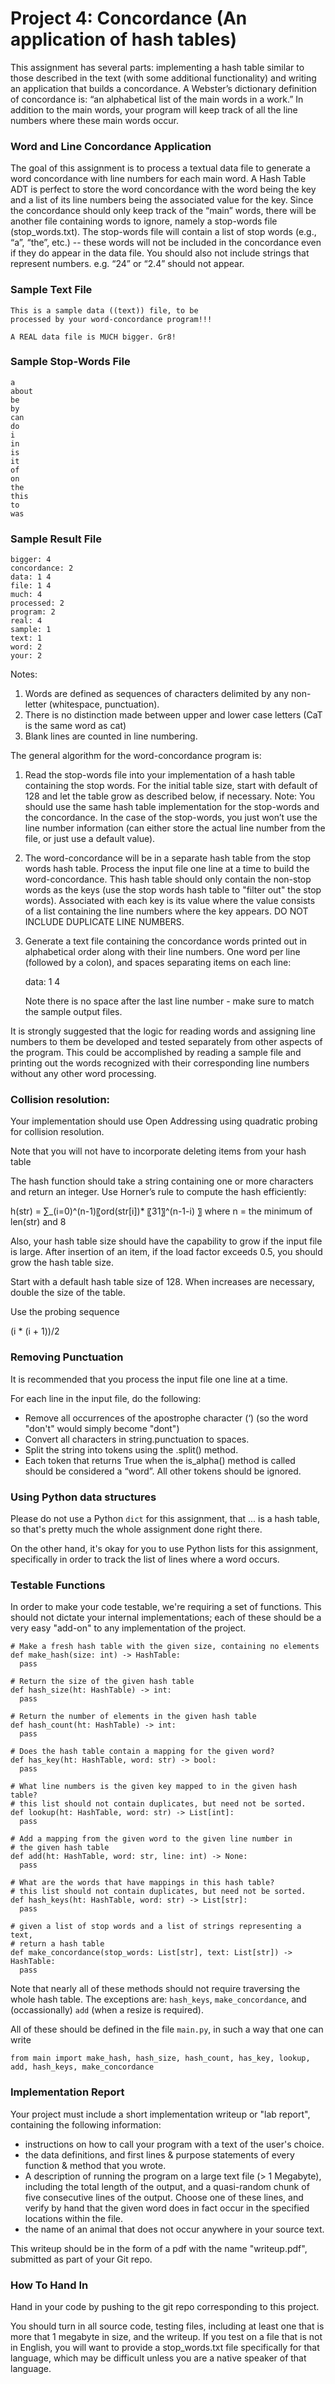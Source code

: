 # Project 4: Concordance (An application of hash tables)

This assignment has several parts: implementing a hash table similar to
those described in the text (with some additional functionality) and
writing an application that builds a concordance.  A Webster’s
dictionary definition of concordance is: “an alphabetical list of the
main words in a work.”  In addition to the main words, your program will
keep track of all the line numbers where these main words occur.

### Word and Line Concordance Application  

The goal of this assignment is to process a textual data file to
generate a word concordance with line numbers for each main word.  A
Hash Table ADT is perfect to store the word concordance with the word
being the key and a list of its line numbers being the associated value
for the key. Since the concordance should only keep track of the “main”
words, there will be another file containing words to ignore, namely a
stop-words file (stop_words.txt).  The stop-words file will contain a
list of stop words (e.g., “a”, “the”, etc.) -- these words will not be
included in the concordance even if they do appear in the data file.
You should also not include strings that represent numbers. e.g. “24” or
“2.4” should not appear.

### Sample Text File

```
This is a sample data ((text)) file, to be 
processed by your word-concordance program!!!

A REAL data file is MUCH bigger. Gr8!
```

### Sample Stop-Words File

```
a
about
be
by
can
do
i
in
is
it
of
on
the
this
to
was
```

### Sample Result File

```
bigger: 4
concordance: 2
data: 1 4
file: 1 4
much: 4
processed: 2
program: 2
real: 4
sample: 1
text: 1
word: 2
your: 2
```

Notes: 

1. Words are defined as sequences of characters delimited by any non-letter (whitespace, punctuation).
1. There is no distinction made between upper and lower case letters (CaT is the same word as cat)
1. Blank lines are counted in line numbering.


The general algorithm for the word-concordance program is:

1. Read the stop-words file into your implementation of a hash table
   containing the stop words. For the initial table size, start with
   default of 128 and let the table grow as described below, if
   necessary. Note: You should use the same hash table implementation
   for the stop-words and the concordance. In the case of the
   stop-words, you just won’t use the line number information (can
   either store the actual line number from the file, or just use a
   default value).
1. The word-concordance will be in a separate hash table from the stop
   words hash table. Process the input file one line at a time to build
   the word-concordance.  This hash table should only contain the
   non-stop words as the keys (use the stop words hash table to "filter
   out" the stop words).  Associated with each key is its value where
   the value consists of a list containing the line numbers where the
   key appears.  DO NOT INCLUDE DUPLICATE LINE NUMBERS.
1. Generate a text file containing the concordance words printed out in
   alphabetical order along with their line numbers.  One word per line
   (followed by a colon), and spaces separating items on each line:
   
   data: 1 4
   
   Note there is no space after the last line number - make sure to match the sample output files.

It is strongly suggested that the logic for reading words and assigning
line numbers to them be developed and tested separately from other
aspects of the program.  This could be accomplished by reading a sample
file and printing out the words recognized with their corresponding line
numbers without any other word processing.

### Collision resolution:

Your implementation should use Open Addressing using quadratic probing for collision resolution.

Note that you will not have to incorporate deleting items from your hash table

The hash function should take a string containing one or more characters
and return an integer.  Use Horner’s rule to compute the hash
efficiently:

h(str) = ∑_(i=0)^(n-1)〖ord(str[i])* 〖31〗^(n-1-i) 〗  where n = the minimum of len(str) and 8  

Also, your hash table size should have the capability to grow if the
input file is large.  After insertion of an item, if the load factor
exceeds 0.5, you should grow the hash table size.

Start with a default hash table size of 128. When increases are necessary, double
the size of the table.

Use the probing sequence

(i * (i + 1))/2


### Removing Punctuation

It is recommended that you process the input file one line at a time.

For each line in the input file, do the following:

* Remove all occurrences of the apostrophe character (‘) (so the word "don't" would simply become "dont")
* Convert all characters in string.punctuation to spaces.
* Split the string into tokens using the .split() method.
* Each token that returns True when the is_alpha() method is called should be considered a “word”.  All other tokens should be ignored.

### Using Python data structures

Please do not use a Python `dict` for this assignment, that ... is a hash table,
so that's pretty much the whole assignment done right there.

On the other hand, it's okay for you to use Python lists for this assignment,
specifically in order to track the list of lines where a word occurs.

### Testable Functions

In order to make your code testable, we're requiring a set of functions. This
should not dictate your internal implementations; each of these should be
a very easy "add-on" to any implementation of the project.


```
# Make a fresh hash table with the given size, containing no elements
def make_hash(size: int) -> HashTable:
  pass

# Return the size of the given hash table
def hash_size(ht: HashTable) -> int:
  pass

# Return the number of elements in the given hash table
def hash_count(ht: HashTable) -> int:
  pass

# Does the hash table contain a mapping for the given word?
def has_key(ht: HashTable, word: str) -> bool:
  pass

# What line numbers is the given key mapped to in the given hash table?
# this list should not contain duplicates, but need not be sorted.
def lookup(ht: HashTable, word: str) -> List[int]:
  pass

# Add a mapping from the given word to the given line number in
# the given hash table
def add(ht: HashTable, word: str, line: int) -> None:
  pass

# What are the words that have mappings in this hash table?
# this list should not contain duplicates, but need not be sorted.
def hash_keys(ht: HashTable, word: str) -> List[str]:
  pass

# given a list of stop words and a list of strings representing a text,
# return a hash table
def make_concordance(stop_words: List[str], text: List[str]) -> HashTable:
  pass
```

Note that nearly all of these methods should not require traversing the
whole hash table. The exceptions are: `hash_keys`, `make_concordance`,
and (occassionally) `add` (when a resize is required).

All of these should be defined in the file `main.py`, in such a way that
one can write 

```
from main import make_hash, hash_size, hash_count, has_key, lookup, add, hash_keys, make_concordance
```


### Implementation Report

Your project must include a short implementation writeup or
"lab report", containing the following information:

* instructions on how to call your program with a text of the user's choice.
* the data definitions, and first lines & purpose statements of every
  function & method that you wrote.
* A description of running the program on a large text file (> 1 Megabyte),
  including the total length of the output, and a quasi-random chunk of
  five consecutive lines of the output. Choose one of these lines, and verify
  by hand that the given word does in fact occur in the specified locations
  within the file.
* the name of an animal that does not occur anywhere in your source text.

This writeup should be in the form of a pdf with the name "writeup.pdf",
submitted as part of your Git repo.

### How To Hand In

Hand in your code by pushing to the git repo corresponding to this project.

You should turn in all source code, testing files, including at least
one that is more that 1 megabyte in size, and the writeup. If you test
on a file that is not in English, you will want to provide a
stop_words.txt file specifically for that language, which may be
difficult unless you are a native speaker of that language.


